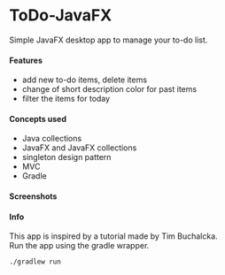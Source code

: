 # ToDo-JavaFX

Simple JavaFX desktop app to manage your to-do list.

#### Features
- add new to-do items, delete items
- change of short description color for past items
- filter the items for today

#### Concepts used
- Java collections
- JavaFX and JavaFX collections
- singleton design pattern
- MVC
- Gradle

#### Screenshots


#### Info
This app is inspired by a tutorial made by Tim Buchalcka.  
Run the app using the gradle wrapper.  

```
./gradlew run
```

